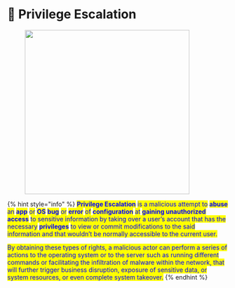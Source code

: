 # 🧗 Privilege Escalation

<figure><img src="https://media0.giphy.com/media/v1.Y2lkPTc5MGI3NjExOWNmOTc3YTNkN2Q5NGNiN2Q1ODBlZjcyYzc0NTY5MjI3NWI1YzkwYSZlcD12MV9pbnRlcm5hbF9naWZzX2dpZklkJmN0PWc/xT5LMGF5fDH7Nx3Y40/giphy.gif" alt="" width="375"><figcaption></figcaption></figure>

{% hint style="info" %}
<mark style="color:blue;">**Privilege Escalation**</mark> <mark style="color:blue;">is a malicious attempt to</mark> <mark style="color:blue;">**abuse**</mark> <mark style="color:blue;">an</mark> <mark style="color:blue;">**app**</mark> <mark style="color:blue;">or</mark> <mark style="color:blue;">**OS**</mark> <mark style="color:blue;">**bug**</mark> <mark style="color:blue;">or</mark> <mark style="color:blue;">**error**</mark> <mark style="color:blue;">of</mark> <mark style="color:blue;">**configuration**</mark> <mark style="color:blue;">at</mark> <mark style="color:blue;">**gaining unauthorized access**</mark> <mark style="color:blue;">to sensitive information by taking over a user’s account that has the necessary</mark> <mark style="color:blue;">**privileges**</mark> <mark style="color:blue;">to view or commit modifications to the said information and that wouldn’t be normally accessible to the current user.</mark>

<mark style="color:blue;">By obtaining these types of rights, a malicious actor can perform a series of actions to the operating system or to the server such as running different commands or facilitating the infiltration of malware within the network, that will further trigger business disruption, exposure of sensitive data, or system resources, or even complete system takeover.</mark>
{% endhint %}
